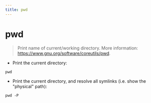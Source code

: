 ```yaml
---
title: pwd
---
```

# pwd

> Print name of current/working directory.
> More information: <https://www.gnu.org/software/coreutils/pwd>.

- Print the current directory:

`pwd`

- Print the current directory, and resolve all symlinks (i.e. show the "physical" path):

`pwd -P`
